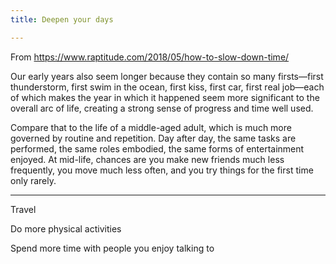 ```yaml
---
title: Deepen your days

---
```


From <https://www.raptitude.com/2018/05/how-to-slow-down-time/>

Our early years also seem longer because they contain so many firsts—first thunderstorm, first swim in the ocean, first kiss, first car, first real job—each of which makes the year in which it happened seem more significant to the overall arc of life, creating a strong sense of progress and time well used.

Compare that to the life of a middle-aged adult, which is much more governed by routine and repetition. Day after day, the same tasks are performed, the same roles embodied, the same forms of entertainment enjoyed. At mid-life, chances are you make new friends much less frequently, you move much less often, and you try things for the first time only rarely.

---

Travel

Do more physical activities

Spend more time with people you enjoy talking to
